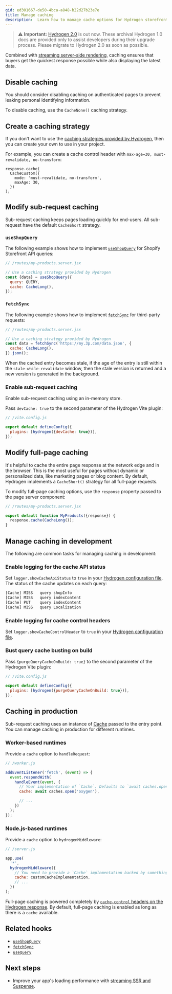```yaml
---
gid: ed301667-de50-4bca-a848-b22d27b23e7e
title: Manage caching
description:  Learn how to manage cache options for Hydrogen storefronts.
---
```


> ⚠️ **Important:** [Hydrogen 2.0](https://hydrogen.shopify.dev) is out now. These archival Hydrogen 1.0 docs are provided only to assist developers during their upgrade process. Please migrate to Hydrogen 2.0 as soon as possible.


Combined with [streaming server-side rendering](/docs/tutorials/streaming-ssr), caching ensures that buyers get the quickest response possible while also displaying the latest data.

## Disable caching

You should consider disabling caching on authenticated pages to prevent leaking personal identifying information.

To disable caching, use the `CacheNone()` caching strategy.

## Create a caching strategy

If you don't want to use the [caching strategies provided by Hydrogen](/docs/tutorials/querying/cache#caching-strategies), then you can create your own to use in your project.

For example, you can create a cache control header with `max-age=30, must-revalidate, no-transform`:

```tsx
response.cache(
  CacheCustom({
    mode: 'must-revalidate, no-transform',
    maxAge: 30,
  })
);
```

## Modify sub-request caching

Sub-request caching keeps pages loading quickly for end-users. All sub-request have the default `CacheShort` strategy.

### `useShopQuery`

The following example shows how to implement [`useShopQuery`](/docs/hooks/global/useshopquery) for Shopify Storefront API queries:

```jsx
// /routes/my-products.server.jsx

// Use a caching strategy provided by Hydrogen
const {data} = useShopQuery({
  query: QUERY,
  cache: CacheLong(),
});
```



### `fetchSync`

The following example shows how to implement [`fetchSync`](/docs/hooks/global/fetchsync) for third-party requests:

```jsx
// /routes/my-products.server.jsx

// Use a caching strategy provided by Hydrogen
const data = fetchSync('https://my.3p.com/data.json', {
  cache: CacheLong(),
}).json();
```



When the cached entry becomes stale, if the age of the entry is still within the `stale-while-revalidate` window, then the stale version is returned and a new version is generated in the background.

### Enable sub-request caching

Enable sub-request caching using an in-memory store.

Pass `devCache: true` to the second parameter of the Hydrogen Vite plugin:

```js
// /vite.config.js

export default defineConfig({
  plugins: [hydrogen({devCache: true})],
});
```



## Modify full-page caching

It's helpful to cache the entire page response at the network edge and in the browser. This is the most useful for pages without dynamic or personalized data, like marketing pages or blog content. By default, Hydrogen implements a `CacheShort()` strategy for all full-page requests.

To modify full-page caching options, use the `response` property passed to the page server component:

```jsx
// /routes/my-products.server.jsx

export default function MyProducts({response}) {
  response.cache(CacheLong());
}
```



## Manage caching in development

The following are common tasks for managing caching in development:

### Enable logging for the cache API status

Set `logger.showCacheApiStatus` to `true` in your [Hydrogen configuration file](/docs/tutorials/configuration#logger). The status of the cache updates on each query:

```sh
[Cache] MISS   query shopInfo
[Cache] MISS   query indexContent
[Cache] PUT    query indexContent
[Cache] MISS   query Localization
```

### Enable logging for cache control headers

Set `logger.showCacheControlHeader` to `true` in your [Hydrogen configuration file](/docs/tutorials/configuration#logger).

### Bust query cache busting on build

Pass `{purgeQueryCacheOnBuild: true}` to the second parameter of the Hydrogen Vite plugin:

```js
// /vite.config.js

export default defineConfig({
  plugins: [hydrogen({purgeQueryCacheOnBuild: true})],
});
```



## Caching in production

Sub-request caching uses an instance of [Cache](https://developer.mozilla.org/en-US/docs/Web/API/Cache) passed to the entry point. You can manage caching in production for different runtimes.

### Worker-based runtimes

Provide a `cache` option to `handleRequest`:

```js
// /worker.js

addEventListener('fetch', (event) => {
  event.respondWith(
    handleEvent(event, {
      // Your implementation of `Cache`. Defaults to `await caches.open` for Oxygen support.
      cache: await caches.open('oxygen'),

      // ...
    })
  );
});
```



### Node.js-based runtimes

Provide a `cache` option to `hydrogenMiddleware`:

```js
// /server.js

app.use(
  '*',
  hydrogenMiddleware({
    // You need to provide a `Cache` implementation backed by something like Redis or Memcached.
    cache: customCacheImplementation,
    // ...
  })
);
```



Full-page caching is powered completely by [`cache-control` headers on the Hydrogen response](https://developer.mozilla.org/en-US/docs/Web/HTTP/Headers/Cache-Control). By default, full-page caching is enabled as long as there is a `cache` available.

## Related hooks

- [`useShopQuery`](/docs/hooks/global/useshopquery)
- [`fetchSync`](/docs/hooks/global/fetchsync)
- [`useQuery`](/docs/hooks/global/usequery)

## Next steps

- Improve your app's loading performance with [streaming SSR and Suspense](/docs/tutorials/streaming-ssr).
